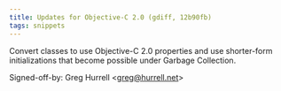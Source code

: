 ```yaml
---
title: Updates for Objective-C 2.0 (gdiff, 12b90fb)
tags: snippets
---
```


Convert classes to use Objective-C 2.0 properties and use shorter-form initializations that become possible under Garbage Collection.

Signed-off-by: Greg Hurrell &lt;greg@hurrell.net&gt;
